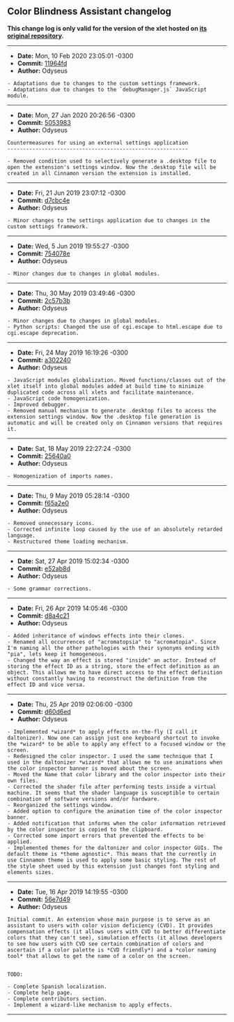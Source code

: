 ## Color Blindness Assistant changelog

**This change log is only valid for the version of the xlet hosted on [its original repository](https://gitlab.com/Odyseus/CinnamonTools).**

***

- **Date:** Mon, 10 Feb 2020 23:05:01 -0300
- **Commit:** [11964fd](https://gitlab.com/Odyseus/CinnamonTools/commit/11964fd)
- **Author:** Odyseus

```
- Adaptations due to changes to the custom settings framework.
- Adaptations due to changes to the `debugManager.js` JavaScript module.

```

***

- **Date:** Mon, 27 Jan 2020 20:26:56 -0300
- **Commit:** [5053983](https://gitlab.com/Odyseus/CinnamonTools/commit/5053983)
- **Author:** Odyseus

```
Countermeasures for using an external settings application
----------------------------------------------------------

- Removed condition used to selectively generate a .desktop file to open the extension's settings window. Now the .desktop file will be created in all Cinnamon version the extension is installed.

```

***

- **Date:** Fri, 21 Jun 2019 23:07:12 -0300
- **Commit:** [d7cbc4e](https://gitlab.com/Odyseus/CinnamonTools/commit/d7cbc4e)
- **Author:** Odyseus

```
- Minor changes to the settings application due to changes in the custom settings framework.

```

***

- **Date:** Wed, 5 Jun 2019 19:55:27 -0300
- **Commit:** [754078e](https://gitlab.com/Odyseus/CinnamonTools/commit/754078e)
- **Author:** Odyseus

```
- Minor changes due to changes in global modules.

```

***

- **Date:** Thu, 30 May 2019 03:49:46 -0300
- **Commit:** [2c57b3b](https://gitlab.com/Odyseus/CinnamonTools/commit/2c57b3b)
- **Author:** Odyseus

```
- Minor changes due to changes in global modules.
- Python scripts: Changed the use of cgi.escape to html.escape due to cgi.escape deprecation.

```

***

- **Date:** Fri, 24 May 2019 16:19:26 -0300
- **Commit:** [a302240](https://gitlab.com/Odyseus/CinnamonTools/commit/a302240)
- **Author:** Odyseus

```
- JavaScript modules globalization. Moved functions/classes out of the xlet itself into global modules added at build time to minimize duplicated code across all xlets and facilitate maintenance.
- JavaScript code homogenization.
- Improved debugger.
- Removed manual mechanism to generate .desktop files to access the extension settings window. Now the .desktop file generation is automatic and will be created only on Cinnamon versions that requires it.

```

***

- **Date:** Sat, 18 May 2019 22:27:24 -0300
- **Commit:** [25640a0](https://gitlab.com/Odyseus/CinnamonTools/commit/25640a0)
- **Author:** Odyseus

```
- Homogenization of imports names.

```

***

- **Date:** Thu, 9 May 2019 05:28:14 -0300
- **Commit:** [f65a2e0](https://gitlab.com/Odyseus/CinnamonTools/commit/f65a2e0)
- **Author:** Odyseus

```
- Removed unnecessary icons.
- Corrected infinite loop caused by the use of an absolutely retarded language.
- Restructured theme loading mechanism.

```

***

- **Date:** Sat, 27 Apr 2019 15:02:34 -0300
- **Commit:** [e52ab8d](https://gitlab.com/Odyseus/CinnamonTools/commit/e52ab8d)
- **Author:** Odyseus

```
- Some grammar corrections.

```

***

- **Date:** Fri, 26 Apr 2019 14:05:46 -0300
- **Commit:** [d8a4c21](https://gitlab.com/Odyseus/CinnamonTools/commit/d8a4c21)
- **Author:** Odyseus

```
- Added inheritance of windows effects into their clones.
- Renamed all occurrences of "acromatopsia" to "acromatopia". Since I'm naming all the other pathologies with their synonyms ending with "pia", lets keep it homogeneous.
- Changed the way an effect is stored "inside" an actor. Instead of storing the effect ID as a string, store the effect definition as an object. This allows me to have direct access to the effect definition without constantly having to reconstruct the definition from the effect ID and vice versa.

```

***

- **Date:** Thu, 25 Apr 2019 02:06:00 -0300
- **Commit:** [d60d6ed](https://gitlab.com/Odyseus/CinnamonTools/commit/d60d6ed)
- **Author:** Odyseus

```
- Implemented *wizard* to apply effects on-the-fly (I call it daltonizer). Now one can assign just one keyboard shortcut to invoke the *wizard* to be able to apply any effect to a focused window or the screen.
- Redesigned the color inspector. I used the same technique that I used in the daltonizer *wizard* that allows me to use animations when the color inspector banner is moved about the screen.
- Moved the Name that color library and the color inspector into their own files.
- Corrected the shader file after performing tests inside a virtual machine. It seems that the shader language is susceptible to certain combination of software versions and/or hardware.
- Reorganized the settings window.
- Added option to configure the animation time of the color inspector banner.
- Added notification that informs when the color information retrieved by the color inspector is copied to the clipboard.
- Corrected some import errors that prevented the effects to be applied.
- Implemented themes for the daltonizer and color inspector GUIs. The default theme is *theme agnostic*. This means that the currently in use Cinnamon theme is used to apply some basic styling. The rest of the style sheet used by this extension just changes font styling and elements sizes.

```

***

- **Date:** Tue, 16 Apr 2019 14:19:55 -0300
- **Commit:** [56e7d49](https://gitlab.com/Odyseus/CinnamonTools/commit/56e7d49)
- **Author:** Odyseus

```
Initial commit. An extension whose main purpose is to serve as an assistant to users with color vision deficiency (CVD). It provides compensation effects (it allows users with CVD to better differentiate colors that they can't see), simulation effects (it allows developers to see how users with CVD see certain combination of colors and ascertain if a color palette is *CVD friendly*) and a *color naming tool* that allows to get the name of a color on the screen.


TODO:

- Complete Spanish localization.
- Complete help page.
- Complete contributors section.
- Implement a wizard-like mechanism to apply effects.

```

***
